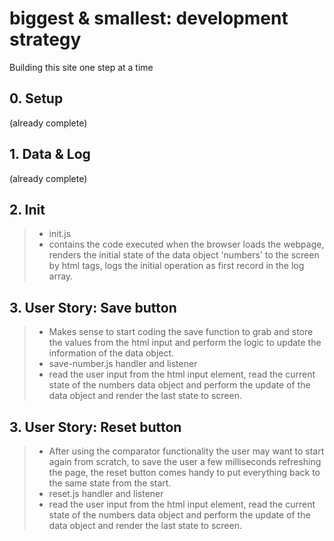 # biggest & smallest: development strategy

Building this site one step at a time

## 0. Setup

(already complete)

## 1. Data & Log

(already complete)

## 2. Init

> * init.js
> * contains the code executed when the browser loads the webpage, renders the initial state of the data object 'numbers' to the screen by html tags, logs the initial operation as first record in the log array.

## 3. User Story: Save button

> * Makes sense to start coding the save function to grab and store the values from the html input and perform the logic to update the information of the data object.
> * save-number.js handler and listener
> * read the user input from the html input element, read the current state of the numbers data object and perform the update of the data object and render the last state to screen.

## 3. User Story: Reset button

> * After using the comparator functionality the user may want to start again from scratch, to save the user a few milliseconds refreshing the page, the reset button comes handy to put everything back to the same state from the start.
> * reset.js handler and listener
> * read the user input from the html input element, read the current state of the numbers data object and perform the update of the data object and render the last state to screen.